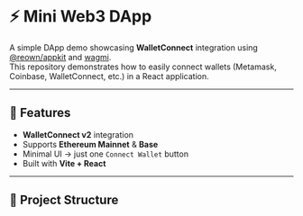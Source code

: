 # ⚡ Mini Web3 DApp

A simple DApp demo showcasing **WalletConnect** integration using [@reown/appkit](https://www.npmjs.com/package/@reown/appkit) and [wagmi](https://wagmi.sh/).  
This repository demonstrates how to easily connect wallets (Metamask, Coinbase, WalletConnect, etc.) in a React application.

---

## 🚀 Features
- **WalletConnect v2** integration
- Supports **Ethereum Mainnet** & **Base**
- Minimal UI → just one `Connect Wallet` button
- Built with **Vite + React**

---

## 📂 Project Structure

